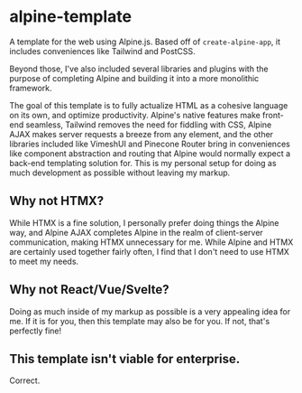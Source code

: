 # alpine-template

A template for the web using Alpine.js.
Based off of `create-alpine-app`, it includes conveniences like Tailwind and PostCSS.

Beyond those, I've also included several libraries and plugins with the purpose of 
completing Alpine and building it into a more monolithic framework.

The goal of this template is to fully actualize HTML as a cohesive language on its own,
and optimize productivity. Alpine's native features make front-end seamless, Tailwind
removes the need for fiddling with CSS, Alpine AJAX makes server requests
a breeze from any element, and the other libraries included like VimeshUI and Pinecone Router bring in 
conveniences like component abstraction and routing that Alpine would normally expect
a back-end templating solution for. This is my personal setup for doing as much development
as possible without leaving my markup.

## Why not HTMX?
While HTMX is a fine solution, I personally prefer doing things the Alpine way, and Alpine AJAX
completes Alpine in the realm of client-server communication, making HTMX unnecessary for me.
While Alpine and HTMX are certainly used together fairly often, I find that I don't need to use HTMX
to meet my needs.

## Why not React/Vue/Svelte?
Doing as much inside of my markup as possible is a very appealing idea for me. If it is for you,
then this template may also be for you. If not, that's perfectly fine! 

## This template isn't viable for enterprise.
Correct.
